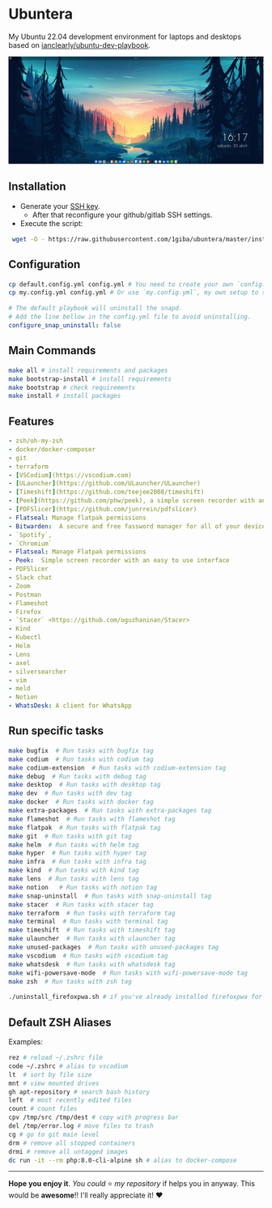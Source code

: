# Ubuntera

My Ubuntu 22.04 development environment for laptops and desktops based on [ianclearly/ubuntu-dev-playbook](https://github.com/ianclearly/ubuntu-dev-playbook).

![My desktop](https://raw.githubusercontent.com/1giba/ubuntera/master/assets/imgs/desktop.png "My desktop")

## Installation

- Generate your [SSH key](https://docs.github.com/en/authentication/connecting-to-github-with-ssh/generating-a-new-ssh-key-and-adding-it-to-the-ssh-agent).
   - After that reconfigure your github/gitlab SSH settings.
- Execute the script:

```sh
 wget -O - https://raw.githubusercontent.com/1giba/ubuntera/master/install.sh | sh -
```

## Configuration

```bash
cp default.config.yml config.yml # You need to create your own `config.yml`.
cp my.config.yml config.yml # Or use `my.config.yml`, my own setup to see what changes I did.
```

```yml
# The default playbook will uninstall the snapd.
# Add the line bellow in the config.yml file to avoid uninstalling.
configure_snap_uninstall: false
```

## Main Commands

```bash
make all # install requirements and packages
make bootstrap-install # install requirements
make bootstrap # check requirements
make install # install packages
```

## Features

```yml
- zsh/oh-my-zsh
- docker/docker-composer
- git
- terraform
- [VSCodium](https://vscodium.com)
- [ULauncher](https://github.com/ULauncher/ULauncher)
- [Timeshift](https://github.com/teejee2008/timeshift)
- [Peek](https://github.com/phw/peek), a simple screen recorder with an easy to use interface
- [PDFSlicer](https://github.com/junrrein/pdfslicer)
- Flatseal: Manage flatpak permissions
- Bitwarden:  A secure and free fassword manager for all of your devices
- `Spotify`,
- `Chromium`
- Flatseal: Manage Flatpak permissions
- Peek:  Simple screen recorder with an easy to use interface
- PDFSlicer
- Slack chat
- Zoom
- Postman
- Flameshot
- Firefox
- `Stacer` <https://github.com/oguzhaninan/Stacer>
- Kind
- Kubectl
- Helm
- Lens
- axel
- silversearcher
- vim
- meld
- Notion
- WhatsDesk: A client for WhatsApp
```

## Run specific tasks

``` bash
make bugfix  # Run tasks with bugfix tag
make codium  # Run tasks with codium tag
make codium-extension  # Run tasks with codium-extension tag
make debug  # Run tasks with debug tag
make desktop  # Run tasks with desktop tag
make dev  # Run tasks with dev tag
make docker  # Run tasks with docker tag
make extra-packages  # Run tasks with extra-packages tag
make flameshot  # Run tasks with flameshot tag
make flatpak  # Run tasks with flatpak tag
make git  # Run tasks with git tag
make helm  # Run tasks with helm tag
make hyper  # Run tasks with hyper tag
make infra  # Run tasks with infra tag
make kind  # Run tasks with kind tag
make lens  # Run tasks with lens tag
make notion   # Run tasks with notion tag
make snap-uninstall  # Run tasks with snap-uninstall tag
make stacer  # Run tasks with stacer tag
make terraform  # Run tasks with terraform tag
make terminal  # Run tasks with terminal tag
make timeshift  # Run tasks with timeshift tag
make ulauncher  # Run tasks with ulauncher tag
make unused-packages  # Run tasks with unused-packages tag
make vscodium  # Run tasks with vscodium tag
make whatsdesk  # Run tasks with whatsdesk tag
make wifi-powersave-mode  # Run tasks with wifi-powersave-mode tag
make zsh  # Run tasks with zsh tag
```

```bash
./uninstall_firefoxpwa.sh # if you've already installed firefoxpwa for whatsapp
```

## Default ZSH Aliases

Examples:

```bash
rez # reload ~/.zshrc file
code ~/.zshrc # alias to vscodium
lt  # sort by file size
mnt # view mounted drives
gh apt-repository # search bash history
left  # most recently edited files
count # count files
cpv /tmp/src /tmp/dest # copy with progress bar
del /tmp/error.log # move files to trash
cg # go to git main level
drm # remove all stopped containers
drmi # remove all untagged images
dc run -it --rm php:8.0-cli-alpine sh # alias to docker-compose
```

---

**Hope you enjoy it**. _You could_ :star: _my repository_ if helps you in anyway. This would be **awesome**!! I'll really appreciate it! :heart:
